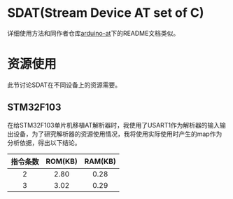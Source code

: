 # SDAT(Stream Device AT set of C)

详细使用方法和同作者仓库[arduino-at](https://github.com/nayooooo/arduino-at.git)下的README文档类似。

# 资源使用

此节讨论SDAT在不同设备上的资源需要。

## STM32F103

在给STM32F103单片机移植AT解析器时，我使用了USART1作为解析器的输入输出设备，为了研究解析器的资源使用情况，我将使用实际使用时产生的map作为分析依据，得出以下结论。

| 指令条数 | ROM(KB) | RAM(KB) |
| :-: | :-: | :-: |
| 2 | 2.80 | 0.28 |
| 3 | 3.02 | 0.29 |
